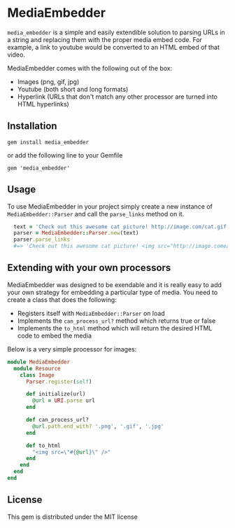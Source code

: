 # MediaEmbedder
`media_embedder` is a simple and easily extendible solution to parsing URLs in a string and replacing them with the proper media embed code. For example, a link to youtube would be converted to an HTML embed of that video.

MediaEmbedder comes with the following out of the box:
* Images (png, gif, jpg)
* Youtube (both short and long formats)
* Hyperlink (URLs that don't match any other processor are turned into HTML hyperlinks)

## Installation
```
gem install media_embedder
```

or add the following line to your Gemfile
```
gem 'media_embedder'
```

## Usage
To use MediaEmbedder in your project simply create a new instance of `MediaEmbedder::Parser` and call the `parse_links` method on it.

```ruby
  text = 'Check out this awesome cat picture! http://image.com/cat.gif'
  parser = MediaEmbedder::Parser.new(text)
  parser.parse_links
  #=> 'Check out this awesome cat picture! <img src="http://image.come/cat.gif" />'
```

## Extending with your own processors
MediaEmbedder was designed to be exendable and it is really easy to add your own strategy for embedding a particular type of media. You need to create a class that does the following:
* Registers itself with `MediaEmbedder::Parser` on load
* Implements the `can_process_url?` method which returns true or false
* Implements the `to_html` method which will return the desired HTML code to embed the media

Below is a very simple processor for images:
```ruby
module MediaEmbedder
  module Resource
    class Image
      Parser.register(self)

      def initialize(url)
        @url = URI.parse url
      end

      def can_process_url?
        @url.path.end_with? '.png', '.gif', '.jpg'
      end

      def to_html
        "<img src=\"#{@url}\" />"
      end
    end
  end
end
```

## License
This gem is distributed under the MIT license
